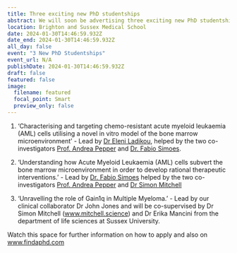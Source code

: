 ```yaml
---
title: Three exciting new PhD studentships 
abstract: We will soon be advertising three exciting new PhD studentships to start on 1st October 2024
location: Brighton and Sussex Medical School
date: 2024-01-30T14:46:59.932Z
date_end: 2024-01-30T14:46:59.932Z
all_day: false
event: "3 New PhD Studentships"
event_url: N/A
publishDate: 2024-01-30T14:46:59.932Z
draft: false
featured: false
image:
  filename: featured
  focal_point: Smart
  preview_only: false
---
```

1)	‘Characterising and targeting chemo-resistant acute myeloid leukaemia (AML) cells utilising a novel in vitro model of the bone marrow microenvironment’ - Lead by [Dr Eleni Ladikou](https://www.pepper.science/authors/eleni-ladikou/), helped by the two co-investigators [Prof. Andrea Pepper](https://www.pepper.science/authors/andrea-pepper/) and [Dr. Fabio Simoes](https://www.pepper.science/authors/dr-fabio-simoes/).

  

2)	‘Understanding how Acute Myeloid Leukaemia (AML) cells subvert the bone marrow microenvironment in order to develop rational therapeutic interventions.’ - Lead by [Dr. Fabio Simoes](https://www.pepper.science/authors/dr-fabio-simoes/) helped by the two co-investigators [Prof. Andrea Pepper](https://www.pepper.science/authors/andrea-pepper/) and [Dr Simon Mitchell](https://mitchell.science/authors/simon/)

  

3)	‘Unravelling the role of Gain1q in Multiple Myeloma.’ - Lead by our clinical collaborator Dr John Jones and will be co-supervised by Dr Simon Mitchell (www.mitchell.science) and Dr Erika Mancini from the department of life sciences at Sussex University.

  

Watch this space for further information on how to apply and also on www.findaphd.com
